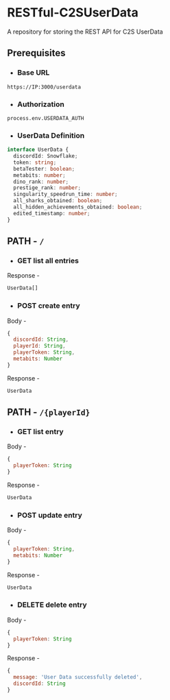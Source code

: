 # RESTful-C2SUserData
A repository for storing the REST API for C2S UserData

## Prerequisites 
* ### Base URL
`https://IP:3000/userdata`
* ### Authorization
`process.env.USERDATA_AUTH`
* ### UserData Definition
```ts
interface UserData {
  discordId: Snowflake;
  token: string;
  betaTester: boolean;
  metabits: number;
  dino_rank: number;
  prestige_rank: number;
  singularity_speedrun_time: number;
  all_sharks_obtained: boolean;
  all_hidden_achievements_obtained: boolean;
  edited_timestamp: number;
}
```

## PATH - `/`
* ### **GET** list all entries
Response -
```js
UserData[]
```
* ### **POST** create entry
Body -
```js
{
  discordId: String,
  playerId: String,
  playerToken: String,
  metabits: Number
}
```
Response - 
```js
UserData
```

## PATH - `/{playerId}`
* ### **GET** list entry
Body -
```js
{
  playerToken: String
}
```
Response - 
```js
UserData
```
* ### **POST** update entry
Body - 
```js
{
  playerToken: String,
  metabits: Number
}
```
Response -
```js
UserData
```
* ### **DELETE** delete entry
Body - 
```js
{
  playerToken: String
}
```
Response -
```js
{
  message: 'User Data successfully deleted',
  discordId: String
}
```
